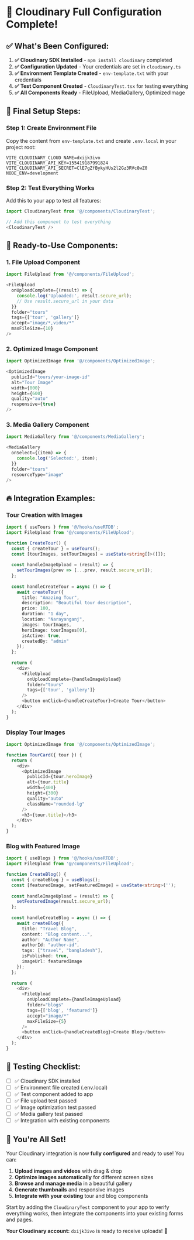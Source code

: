 # 🚀 Cloudinary Full Configuration Complete!

## ✅ What's Been Configured:

1. **✅ Cloudinary SDK Installed** - `npm install cloudinary` completed
2. **✅ Configuration Updated** - Your credentials are set in `cloudinary.ts`
3. **✅ Environment Template Created** - `env-template.txt` with your credentials
4. **✅ Test Component Created** - `CloudinaryTest.tsx` for testing everything
5. **✅ All Components Ready** - FileUpload, MediaGallery, OptimizedImage

## 🔧 Final Setup Steps:

### Step 1: Create Environment File
Copy the content from `env-template.txt` and create `.env.local` in your project root:

```env
VITE_CLOUDINARY_CLOUD_NAME=dxijk3ivo
VITE_CLOUDINARY_API_KEY=155419187991824
VITE_CLOUDINARY_API_SECRET=ClE7gZfBykyHUs2l2Gz3RVc8wZ0
NODE_ENV=development
```

### Step 2: Test Everything Works
Add this to your app to test all features:

```typescript
import CloudinaryTest from '@/components/CloudinaryTest';

// Add this component to test everything
<CloudinaryTest />
```

## 🎯 Ready-to-Use Components:

### 1. File Upload Component
```typescript
import FileUpload from '@/components/FileUpload';

<FileUpload
  onUploadComplete={(result) => {
    console.log('Uploaded:', result.secure_url);
    // Use result.secure_url in your data
  }}
  folder="tours"
  tags={['tour', 'gallery']}
  accept="image/*,video/*"
  maxFileSize={10}
/>
```

### 2. Optimized Image Component
```typescript
import OptimizedImage from '@/components/OptimizedImage';

<OptimizedImage
  publicId="tours/your-image-id"
  alt="Tour Image"
  width={800}
  height={600}
  quality="auto"
  responsive={true}
/>
```

### 3. Media Gallery Component
```typescript
import MediaGallery from '@/components/MediaGallery';

<MediaGallery
  onSelect={(item) => {
    console.log('Selected:', item);
  }}
  folder="tours"
  resourceType="image"
/>
```

## 🔥 Integration Examples:

### Tour Creation with Images
```typescript
import { useTours } from '@/hooks/useRTDB';
import FileUpload from '@/components/FileUpload';

function CreateTour() {
  const { createTour } = useTours();
  const [tourImages, setTourImages] = useState<string[]>([]);
  
  const handleImageUpload = (result) => {
    setTourImages(prev => [...prev, result.secure_url]);
  };
  
  const handleCreateTour = async () => {
    await createTour({
      title: "Amazing Tour",
      description: "Beautiful tour description",
      price: 100,
      duration: "1 day",
      location: "Narayanganj",
      images: tourImages,
      heroImage: tourImages[0],
      isActive: true,
      createdBy: "admin"
    });
  };
  
  return (
    <div>
      <FileUpload
        onUploadComplete={handleImageUpload}
        folder="tours"
        tags={['tour', 'gallery']}
      />
      <button onClick={handleCreateTour}>Create Tour</button>
    </div>
  );
}
```

### Display Tour Images
```typescript
import OptimizedImage from '@/components/OptimizedImage';

function TourCard({ tour }) {
  return (
    <div>
      <OptimizedImage
        publicId={tour.heroImage}
        alt={tour.title}
        width={400}
        height={300}
        quality="auto"
        className="rounded-lg"
      />
      <h3>{tour.title}</h3>
    </div>
  );
}
```

### Blog with Featured Image
```typescript
import { useBlogs } from '@/hooks/useRTDB';
import FileUpload from '@/components/FileUpload';

function CreateBlog() {
  const { createBlog } = useBlogs();
  const [featuredImage, setFeaturedImage] = useState<string>('');
  
  const handleImageUpload = (result) => {
    setFeaturedImage(result.secure_url);
  };
  
  const handleCreateBlog = async () => {
    await createBlog({
      title: "Travel Blog",
      content: "Blog content...",
      author: "Author Name",
      authorId: "author-id",
      tags: ["travel", "bangladesh"],
      isPublished: true,
      imageUrl: featuredImage
    });
  };
  
  return (
    <div>
      <FileUpload
        onUploadComplete={handleImageUpload}
        folder="blogs"
        tags={['blog', 'featured']}
        accept="image/*"
        maxFileSize={5}
      />
      <button onClick={handleCreateBlog}>Create Blog</button>
    </div>
  );
}
```

## 🧪 Testing Checklist:

- [ ] ✅ Cloudinary SDK installed
- [ ] ✅ Environment file created (.env.local)
- [ ] ✅ Test component added to app
- [ ] ✅ File upload test passed
- [ ] ✅ Image optimization test passed
- [ ] ✅ Media gallery test passed
- [ ] ✅ Integration with existing components

## 🎉 You're All Set!

Your Cloudinary integration is now **fully configured** and ready to use! You can:

1. **Upload images and videos** with drag & drop
2. **Optimize images automatically** for different screen sizes
3. **Browse and manage media** in a beautiful gallery
4. **Generate thumbnails** and responsive images
5. **Integrate with your existing** tour and blog components

Start by adding the `CloudinaryTest` component to your app to verify everything works, then integrate the components into your existing forms and pages.

**Your Cloudinary account:** `dxijk3ivo` is ready to receive uploads! 🚀
